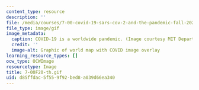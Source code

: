 ```yaml
---
content_type: resource
description: ''
file: /media/courses/7-00-covid-19-sars-cov-2-and-the-pandemic-fall-2020/d85ffdac5f559f92bed8a039d66ea340_7-00F20-th.gif
file_type: image/gif
image_metadata:
  caption: COVID-19 is a worldwide pandemic. (Image courtesy MIT Department of Biology.)
  credit: ''
  image-alt: Graphic of world map with COVID image overlay
learning_resource_types: []
ocw_type: OCWImage
resourcetype: Image
title: 7-00F20-th.gif
uid: d85ffdac-5f55-9f92-bed8-a039d66ea340
---
```

